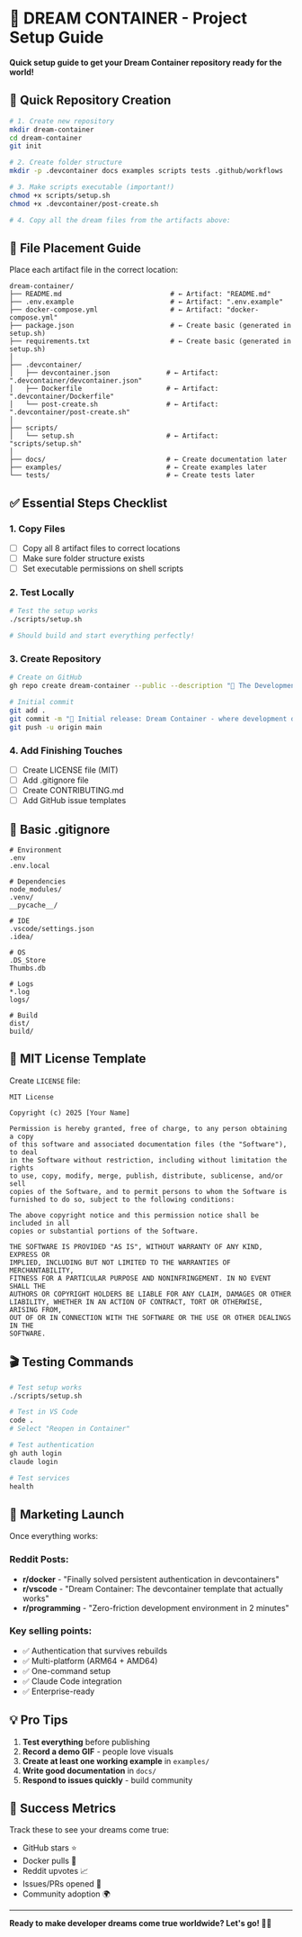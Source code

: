 # 💭 DREAM CONTAINER - Project Setup Guide

**Quick setup guide to get your Dream Container repository ready for the world!**

## 🚀 **Quick Repository Creation**

```bash
# 1. Create new repository
mkdir dream-container
cd dream-container
git init

# 2. Create folder structure
mkdir -p .devcontainer docs examples scripts tests .github/workflows

# 3. Make scripts executable (important!)
chmod +x scripts/setup.sh
chmod +x .devcontainer/post-create.sh

# 4. Copy all the dream files from the artifacts above:
```

## 📁 **File Placement Guide**

Place each artifact file in the correct location:

```
dream-container/
├── README.md                           # ← Artifact: "README.md"
├── .env.example                        # ← Artifact: ".env.example"  
├── docker-compose.yml                  # ← Artifact: "docker-compose.yml"
├── package.json                        # ← Create basic (generated in setup.sh)
├── requirements.txt                    # ← Create basic (generated in setup.sh)
│
├── .devcontainer/
│   ├── devcontainer.json              # ← Artifact: ".devcontainer/devcontainer.json"
│   ├── Dockerfile                     # ← Artifact: ".devcontainer/Dockerfile"
│   └── post-create.sh                 # ← Artifact: ".devcontainer/post-create.sh"
│
├── scripts/
│   └── setup.sh                       # ← Artifact: "scripts/setup.sh"
│
├── docs/                              # ← Create documentation later
├── examples/                          # ← Create examples later
└── tests/                             # ← Create tests later
```

## ✅ **Essential Steps Checklist**

### 1. **Copy Files** 
- [ ] Copy all 8 artifact files to correct locations
- [ ] Make sure folder structure exists
- [ ] Set executable permissions on shell scripts

### 2. **Test Locally**
```bash
# Test the setup works
./scripts/setup.sh

# Should build and start everything perfectly!
```

### 3. **Create Repository**
```bash
# Create on GitHub
gh repo create dream-container --public --description "💭 The Development Environment of Your Dreams"

# Initial commit
git add .
git commit -m "💭 Initial release: Dream Container - where development dreams come true!"
git push -u origin main
```

### 4. **Add Finishing Touches**
- [ ] Create LICENSE file (MIT)
- [ ] Add .gitignore file
- [ ] Create CONTRIBUTING.md
- [ ] Add GitHub issue templates

## 🎯 **Basic .gitignore**

```gitignore
# Environment
.env
.env.local

# Dependencies  
node_modules/
.venv/
__pycache__/

# IDE
.vscode/settings.json
.idea/

# OS
.DS_Store
Thumbs.db

# Logs
*.log
logs/

# Build
dist/
build/
```

## 📄 **MIT License Template**

Create `LICENSE` file:

```
MIT License

Copyright (c) 2025 [Your Name]

Permission is hereby granted, free of charge, to any person obtaining a copy
of this software and associated documentation files (the "Software"), to deal
in the Software without restriction, including without limitation the rights
to use, copy, modify, merge, publish, distribute, sublicense, and/or sell
copies of the Software, and to permit persons to whom the Software is
furnished to do so, subject to the following conditions:

The above copyright notice and this permission notice shall be included in all
copies or substantial portions of the Software.

THE SOFTWARE IS PROVIDED "AS IS", WITHOUT WARRANTY OF ANY KIND, EXPRESS OR
IMPLIED, INCLUDING BUT NOT LIMITED TO THE WARRANTIES OF MERCHANTABILITY,
FITNESS FOR A PARTICULAR PURPOSE AND NONINFRINGEMENT. IN NO EVENT SHALL THE
AUTHORS OR COPYRIGHT HOLDERS BE LIABLE FOR ANY CLAIM, DAMAGES OR OTHER
LIABILITY, WHETHER IN AN ACTION OF CONTRACT, TORT OR OTHERWISE, ARISING FROM,
OUT OF OR IN CONNECTION WITH THE SOFTWARE OR THE USE OR OTHER DEALINGS IN THE
SOFTWARE.
```

## 🎬 **Testing Commands**

```bash
# Test setup works
./scripts/setup.sh

# Test in VS Code
code .
# Select "Reopen in Container"

# Test authentication
gh auth login
claude login

# Test services
health
```

## 🚀 **Marketing Launch**

Once everything works:

### Reddit Posts:
- **r/docker** - "Finally solved persistent authentication in devcontainers"
- **r/vscode** - "Dream Container: The devcontainer template that actually works" 
- **r/programming** - "Zero-friction development environment in 2 minutes"

### Key selling points:
- ✅ Authentication that survives rebuilds
- ✅ Multi-platform (ARM64 + AMD64)
- ✅ One-command setup
- ✅ Claude Code integration
- ✅ Enterprise-ready

## 💡 **Pro Tips**

1. **Test everything** before publishing
2. **Record a demo GIF** - people love visuals
3. **Create at least one working example** in `examples/`
4. **Write good documentation** in `docs/`
5. **Respond to issues quickly** - build community

## 🌟 **Success Metrics**

Track these to see your dreams come true:
- GitHub stars ⭐
- Docker pulls 🐳
- Reddit upvotes 📈
- Issues/PRs opened 🔧
- Community adoption 🌍

---

**Ready to make developer dreams come true worldwide? Let's go! 🚀💭**